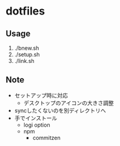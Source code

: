 # dotfiles

## Usage

1. ./bnew.sh
2. ./setup.sh
3. ./link.sh

## Note

- セットアップ時に対応
    - デスクトップのアイコンの大きさ調整
- syncしたくないのを別ディレクトリへ
- 手でインストール
    - logi option
    - npm
        + commitzen
